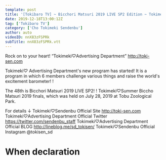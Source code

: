 ```yaml
---
template: post
title: '[Tokibaro TV] ~ Bicchori Matsuri 2019 LIVE SP2 Edition ~ Tokimeki ♡ Barometer Rise TV ep48'
date: 2019-12-18T13:00:12Z
tag: ['Tokibaro TV']
category: ['Cho Tokimeki Sendenbu']
author: auto 
videoID: nnX83zFSPRk
subTitle: nnX83zFSPRk.vtt
---
```

Rock on to your heart! “Tokimeki♡Advertising Department” http://toki-sen.com

Tokimeki♡ Advertising Department's new program has started!
It is a program in which 6 members challenge various things and raise the world's excitement barometer! !

The 48th is Bicchori Matsuri 2019 LIVE SP2! !
Tokimeki♡Summer Biccho Matsuri 2019 finals, which was held on July 28, 2019 at Tobu Zoological Park.

For details ↓
Tokimeki♡Sendenbu Official Site
http://toki-sen.com
Tokimeki♡Advertising Department Official Twitter
https://twitter.com/sendenbu_staff
Tokimeki♡Advertising Department Official BLOG
http://lineblog.me/sd_tokisen/
Tokimeki♡Sendenbu Official
Instagram @tokisen_sd

# When declaration